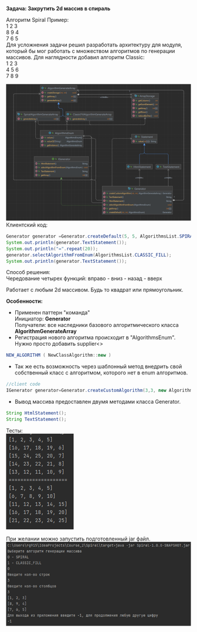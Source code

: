 **Задача: Закрутить 2d массив в спираль**  

Алгоритм Spiral
Пример:  
1 2 3  
8 9 4  
7 6 5  
Для усложнения задачи решил разработать архитектуру для модуля, который бы мог работать с множеством алгоритмов по 
генерации массивов. Для наглядности добавил алгоритм Classic:  
1 2 3  
4 5 6  
7 8 9  


![img_4.png](img_4.png)
Клиентский код:

```java
Generator generator =Generator.createDefault(5, 5, AlgorithmsList.SPIRAL);
System.out.println(generator.TextStatement());
System.out.println("=".repeat(20));
generator.selectAlgorithmFromEnum(AlgorithmsList.CLASSIC_FILL);
System.out.println(generator.TextStatement());
```

Способ решения:  
Чередование четырех функций: вправо - вниз - назад - вверх

Работает с любым 2d массивом. Будь то квадрат или прямоугольник.

**Особенности:**
- Применен паттерн "команда"  
Инициатор: **Generator**  
Получатели: все наследники базового алгоритмического класса **AlgorithmGenerateArray**
- Регистрация нового алгоритма происходит в "АlgorithmsEnum". Нужно просто добавить supplier<>
```java
NEW_ALGORITHM ( NewClassAlgorithm::new )
```
- Так же есть возможность через шаблонный метод внедрить свой собственный класс с алгоритмом, 
которого нет в enum алгоритмов. 
```java
//client code
IGenerator generator=Generator.createCustomAlgorithm(3,3, new AlgorithmClass);
```
- Вывод массива предоставлен двумя методами класса Generator.
```java
String HtmlStatement();
String TextStatement();
```


Тесты:  
![img_2.png](img_2.png)

При желании можно запустить подготовленный jar файл.
![img_3.png](img_3.png)
